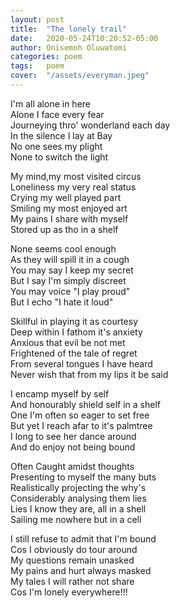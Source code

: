 ```yaml
---
layout: post
title:  "The lonely trail"
date:   2020-05-24T10:20:52-05:00
author: Onisemoh Oluwatomi
categories: poem
tags:	poem
cover:  "/assets/everyman.jpeg"
---
```



I'm all alone in here   
Alone I face every fear  
Journeying thro' wonderland each day  
In the silence I lay at Bay  
No one sees my plight  
None to switch the light  

My mind,my most visited circus  
Loneliness my very real status  
Crying my well played part  
Smiling my most enjoyed art  
My pains I share with myself  
Stored up as tho in a shelf  
 
None seems cool enough  
As they will spill it  in a cough  
You may say I keep my secret  
But I say I'm simply discreet  
You may voice "I play proud"  
But I echo "I hate it loud"  

Skillful in playing it  as courtesy   
Deep within I fathom it's anxiety  
Anxious that evil be not met    
Frightened of the tale of regret  
From several tongues I have heard  
Never wish that from my lips it be said  

I encamp myself by self  
And honourably shield self in a shelf  
One I'm often so eager to set free   
But yet I reach afar to it's palmtree  
I long to see her dance around  
And do enjoy not being bound  

Often Caught amidst thoughts  
Presenting to myself the many buts  
Realistically projecting the why's  
Considerably analysing them lies    
Lies I know they are, all in a shell  
Sailing me nowhere but in a cell  

I still refuse to admit that I'm bound  
Cos I obviously do tour around  
My questions remain unasked   
My pains and hurt always masked  
My tales I will rather not share  
Cos I'm lonely everywhere!!!  

